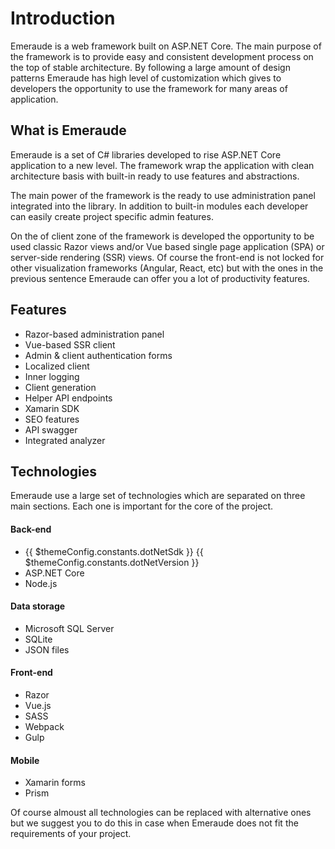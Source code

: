 # Introduction

Emeraude is a web framework built on ASP.NET Core. The main purpose of the framework 
is to provide easy and consistent development process on the top of stable architecture. 
By following a large amount of design patterns Emeraude has high level of customization which 
gives to developers the opportunity to use the framework for many areas of application.

## What is Emeraude

Emeraude is a set of C# libraries developed to rise ASP.NET Core application to a new level. 
The framework wrap the application with clean architecture basis with built-in ready to use 
features and abstractions.

The main power of the framework is the ready to use administration panel integrated into the 
library. In addition to built-in modules each developer can easily create project specific 
admin features.

On the of client zone of the framework is developed the opportunity to be used classic Razor 
views and/or Vue based single page application (SPA) or server-side rendering (SSR) views. Of 
course the front-end is not locked for other visualization frameworks (Angular, React, etc) but with the ones in the 
previous sentence Emeraude can offer you a lot of productivity features. 

## Features

- Razor-based administration panel
- Vue-based SSR client
- Admin & client authentication forms
- Localized client
- Inner logging
- Client generation
- Helper API endpoints
- Xamarin SDK
- SEO features
- API swagger
- Integrated analyzer

## Technologies

Emeraude use a large set of technologies which are separated on three main sections. Each one 
is important for the core of the project.  

#### Back-end
- {{ $themeConfig.constants.dotNetSdk }} {{ $themeConfig.constants.dotNetVersion }}
- ASP.NET Core
- Node.js

#### Data storage
- Microsoft SQL Server
- SQLite
- JSON files

#### Front-end
- Razor
- Vue.js
- SASS
- Webpack
- Gulp

#### Mobile
- Xamarin forms
- Prism

Of course almoust all technologies can be replaced with alternative ones but we suggest you to 
do this in case when Emeraude does not fit the requirements of your project.
